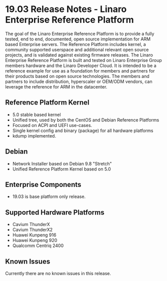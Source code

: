 # 19.03 Release Notes - Linaro Enterprise Reference Platform

The goal of the Linaro Enterprise Reference Platform is to provide a fully tested, end to end, documented, open source implementation for ARM based Enterprise servers. The Reference Platform includes kernel, a community supported userspace and additional relevant open source projects, and is validated against existing firmware releases. The Linaro Enterprise Reference Platform is built and tested on Linaro Enterprise Group members hardware and the Linaro Developer Cloud. It is intended to be a reference example for use as a foundation for members and partners for their products based on open source technologies. The members and partners to include distribution, hyperscaler or OEM/ODM vendors, can leverage the reference for ARM in the datacenter.

## Reference Platform Kernel

- 5.0 stable based kernel
- Unified tree, used by both the CentOS and Debian Reference Platforms
- Focused on ACPI and UEFI use-cases.
- Single kernel config and binary (package) for all hardware platforms
- kdump implemented.

## Debian

- Network Installer based on Debian 9.8 "Stretch"
- Unified Reference Platform Kernel based on 5.0

## Enterprise Components

- 19.03 is base platform only release.

## Supported Hardware Platforms

- Cavium ThunderX
- Cavium ThunderX2
- Huawei Kunpeng 916
- Huawei Kunpeng 920
- Qualcomm Centriq 2400

## Known Issues

Currently there are no known issues in this release.

